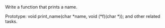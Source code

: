 Write a function that prints a name.

Prototype: void print_name(char *name, void (*f)(char *)); and other related tasks.
